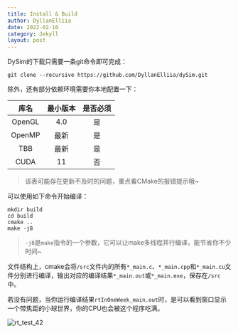 ```yaml
---
title: Install & Build
author: DyllanElliia
date: 2022-02-10
category: Jekyll
layout: post
---
```


DySim的下载只需要一条git命令即可完成：

```shell
git clone --recursive https://github.com/DyllanElliia/dySim.git
```

除外，还有部分依赖环境需要你本地配置一下：

|  库名  | 最小版本 | 是否必须 |
| :----: | :------: | :------: |
| OpenGL |   4.0    |    是    |
| OpenMP |   最新   |    是    |
|  TBB   |   最新   |    是    |
|  CUDA  |    11    |    否    |

> 该表可能存在更新不及时的问题，重点看CMake的报错提示哦~

可以使用如下命令开始编译：

```shell
mkdir build
cd build
cmake ..
make -j8
```

> `-j8`是`make`指令的一个参数，它可以让make多线程并行编译，能节省你不少时间~

文件结构上，cmake会将`/src`文件内的所有`*_main.c`、`*_main.cpp`和`*_main.cu`文件分别进行编译，输出对应的编译结果`*_main.out`或`*_main.exe`，保存在`/src`中。

若没有问题，当你运行编译结果`rtInOneWeek_main.out`时，是可以看到窗口显示一个带焦距的小球世界，你的CPU也会被这个程序吃满。

![rt_test_42](rt_test_42.jpg)
